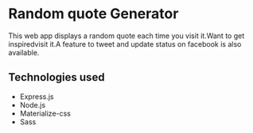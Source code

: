# Random quote Generator
This web app displays a random quote each time you visit it.Want to get inspiredvisit it.A feature to tweet and update status on facebook is also available.

## Technologies used
* Express.js
* Node.js
* Materialize-css
* Sass
